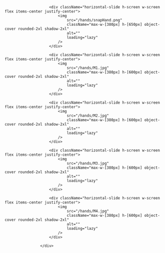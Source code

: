  <div className="horizontal-wrapper flex gap-20">

                        <div className="horizontal-slide h-screen w-screen flex items-center justify-center">
                            <img
                                src="/hands/snapHand.png"
                                className="max-w-[380px] h-[650px] object-cover rounded-2xl shadow-2xl"
                                alt=""
                                loading="lazy"
                            />
                        </div>

                        <div className="horizontal-slide h-screen w-screen flex items-center justify-center">
                            <img
                                src="/hands/M1.jpg"
                                className="max-w-[380px] h-[600px] object-cover rounded-2xl shadow-2xl"
                                alt=""
                                loading="lazy"
                            />
                        </div>

                        <div className="horizontal-slide h-screen w-screen flex items-center justify-center">
                            <img
                                src="/hands/M2.jpg"
                                className="max-w-[380px] h-[600px] object-cover rounded-2xl shadow-2xl"
                                alt=""
                                loading="lazy"
                            />
                        </div>

                        <div className="horizontal-slide h-screen w-screen flex items-center justify-center">
                            <img
                                src="/hands/M3.jpg"
                                className="max-w-[380px] h-[600px] object-cover rounded-2xl shadow-2xl"
                                alt=""
                                loading="lazy"
                            />
                        </div>

                        <div className="horizontal-slide h-screen w-screen flex items-center justify-center">
                            <img
                                src="/hands/M4.jpg"
                                className="max-w-[380px] h-[600px] object-cover rounded-2xl shadow-2xl"
                                alt=""
                                loading="lazy"
                            />
                        </div>

                    </div>
